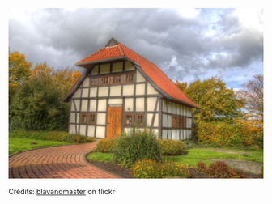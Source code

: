 ![Ilan](/images/2022-10-26.jpg)

Crédits: [blavandmaster](https://www.flickr.com/people/blavandmaster/) on flickr